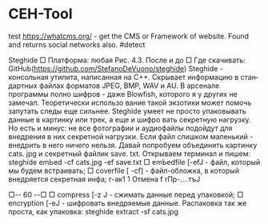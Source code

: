 # CEH-Tool
test
https://whatcms.org/ - get the CMS or Framework of website. Found and returns social networks also. #detect 

Steghide
□ Платформа: любая
Рис. 4.3. После и до
□ Где скачивать: GitHub(https://github.com/StefanoDeVuono/steghide)
Steghide - консольная утилита, написанная на С++. Скрывает информацию в стан­ дартных файлах форматов JPEG, ВМР, WAV и AU. В арсенале программы полно шифров - даже Blowfish, которого я у других не замечал. Теоретически использо­ вание такой экзотики может помочь запутать следы еще сильнее.
Steghide умеет не просто упаковывать данные в картинку или трек, а еще и шифро­ вать секретную нагрузку.
Но есть и минус: не все фотографии и аудиофайлы подойдут для внедрения в них секретной нагрузки. Если файл слишком маленький - внедрить в него ничего нельзя.
Давай попробуем объединить картинку cats. jpg и секретный файлик save. txt. Открываем терминал и пишем:
steghide emЬed -cf cats.jpg -ef save.txt
□ emЬedfile [-efJ - файл, который мы будем встраивать;
□ coverfile [ -cf] - файл-обложка, в который внедряется секретная инфа;
г-ак1 1
Отмена
f rПр-....тъJ

□-- 60 --□
□ compress [-z J - сжимать данные перед упаковкой; □ encryption [-eJ - шифровать внедряемые данные. Распаковка так же проста, как упаковка:
steghide extract -sf cats.jpg